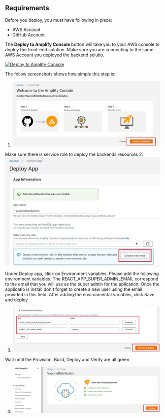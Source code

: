 ## Requirements
Before you deploy, you must have following in place:
- AWS Account
- GitHub Account


The **Deploy to Amplify Console** button will take you to your AWS console to deploy the front-end solution. Make sure you are connecting to the same AWS Account you deployed the backend solutio.

<a href="https://console.aws.amazon.com/amplify/home#/deploy?repo=https://github.com/UBC-CIC/VaccineDistribution">
    <img src="https://oneclick.amplifyapp.com/button.svg" alt="Deploy to Amplify Console">
</a>


The follow screenshots shows how simple this step is:

1. ![alt text](../images/Step1.jpg)


Make sure there is service role to deploy the backends resources
2. ![alt text](../images/Step2.jpg)

Under Deploy app, click on Environment variables. Please add the following environment variables. The REACT_APP_SUPER_ADMIN_EMAIL correspond to the email that you will use as the super admin for the aplication. Once the applicatio is install don't forget to create a new user using the email provided in this field. After adding the environmental variables, click Save and deploy

3. ![alt text](../images/Step3.png)

Wait until the Provision, Build, Deploy and Verify are all green

4. ![alt text](../images/Step4.jpg)
